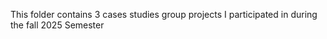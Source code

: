 This folder contains 3 cases studies group projects I participated in during the fall 2025 Semester
